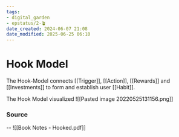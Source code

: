 ```yaml
---
tags: 
- digital_garden
- epstatus/2-🪴
date_created: 2024-06-07 21:08
date_modified: 2025-06-25 06:10
---
```

# Hook Model

The Hook-Model connects [[Trigger]], [[Action]], [[Rewards]] and [[Investments]] to form and establish user [[Habit]].

The Hook Model visualized
![[Pasted image 20220525131156.png]]

### Source

--
![[Book Notes - Hooked.pdf]]

